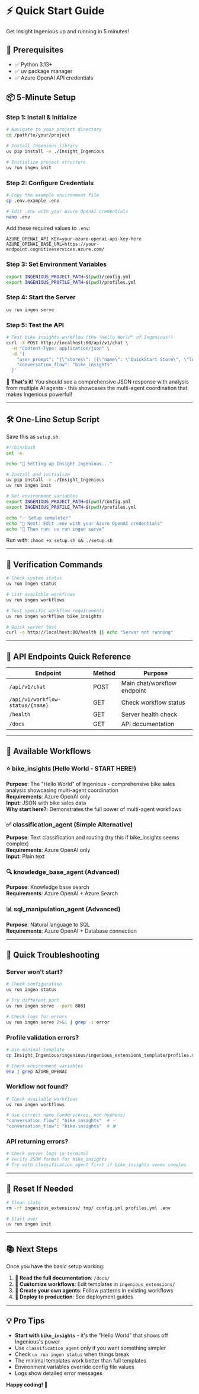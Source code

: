 # ⚡ Quick Start Guide

Get Insight Ingenious up and running in 5 minutes!

## 🚀 Prerequisites

- ✅ Python 3.13+
- ✅ uv package manager  
- ✅ Azure OpenAI API credentials

## 📦 5-Minute Setup

### Step 1: Install & Initialize
```bash
# Navigate to your project directory
cd /path/to/your/project

# Install Ingenious library
uv pip install -e ./Insight_Ingenious

# Initialize project structure
uv run ingen init
```

### Step 2: Configure Credentials
```bash
# Copy the example environment file
cp .env.example .env

# Edit .env with your Azure OpenAI credentials
nano .env
```

Add these required values to `.env`:
```env
AZURE_OPENAI_API_KEY=your-azure-openai-api-key-here
AZURE_OPENAI_BASE_URL=https://your-endpoint.cognitiveservices.azure.com/
```

### Step 3: Set Environment Variables
```bash
export INGENIOUS_PROJECT_PATH=$(pwd)/config.yml
export INGENIOUS_PROFILE_PATH=$(pwd)/profiles.yml
```

### Step 4: Start the Server
```bash
uv run ingen serve
```

### Step 5: Test the API
```bash
# Test bike insights workflow (the "Hello World" of Ingenious!)
curl -X POST http://localhost:80/api/v1/chat \
  -H "Content-Type: application/json" \
  -d '{
    "user_prompt": "{\"stores\": [{\"name\": \"QuickStart Store\", \"location\": \"NSW\", \"bike_sales\": [{\"product_code\": \"QS-001\", \"quantity_sold\": 1, \"sale_date\": \"2023-04-15\", \"year\": 2023, \"month\": \"April\", \"customer_review\": {\"rating\": 5.0, \"comment\": \"Perfect bike for getting started!\"}}], \"bike_stock\": []}], \"revision_id\": \"quickstart-1\", \"identifier\": \"hello-world\"}",
    "conversation_flow": "bike_insights"
  }'
```

🎉 **That's it!** You should see a comprehensive JSON response with analysis from multiple AI agents - this showcases the multi-agent coordination that makes Ingenious powerful!

---

## 🛠️ One-Line Setup Script

Save this as `setup.sh`:

```bash
#!/bin/bash
set -e

echo "🚀 Setting up Insight Ingenious..."

# Install and initialize
uv pip install -e ./Insight_Ingenious
uv run ingen init

# Set environment variables
export INGENIOUS_PROJECT_PATH=$(pwd)/config.yml
export INGENIOUS_PROFILE_PATH=$(pwd)/profiles.yml

echo "✅ Setup complete!"
echo "📝 Next: Edit .env with your Azure OpenAI credentials"
echo "🚀 Then run: uv run ingen serve"
```

Run with: `chmod +x setup.sh && ./setup.sh`

---

## 🧪 Verification Commands

```bash
# Check system status
uv run ingen status

# List available workflows  
uv run ingen workflows

# Test specific workflow requirements
uv run ingen workflows bike_insights

# Quick server test
curl -s http://localhost:80/health || echo "Server not running"
```

---

## 📡 API Endpoints Quick Reference

| Endpoint | Method | Purpose |
|----------|--------|---------|
| `/api/v1/chat` | POST | Main chat/workflow endpoint |
| `/api/v1/workflow-status/{name}` | GET | Check workflow status |
| `/health` | GET | Server health check |
| `/docs` | GET | API documentation |

---

## 🎯 Available Workflows

### ⭐ bike_insights (Hello World - **START HERE!**)
**Purpose**: The "Hello World" of Ingenious - comprehensive bike sales analysis showcasing multi-agent coordination  
**Requirements**: Azure OpenAI only  
**Input**: JSON with bike sales data  
**Why start here?**: Demonstrates the full power of multi-agent workflows

### ✅ classification_agent (Simple Alternative)
**Purpose**: Text classification and routing (try this if bike_insights seems complex)  
**Requirements**: Azure OpenAI only  
**Input**: Plain text  

### 🔍 knowledge_base_agent (Advanced)
**Purpose**: Knowledge base search  
**Requirements**: Azure OpenAI + Azure Search  

### 📊 sql_manipulation_agent (Advanced)  
**Purpose**: Natural language to SQL  
**Requirements**: Azure OpenAI + Database connection  

---

## 🚨 Quick Troubleshooting

### Server won't start?
```bash
# Check configuration
uv run ingen status

# Try different port
uv run ingen serve --port 8081

# Check logs for errors
uv run ingen serve 2>&1 | grep -i error
```

### Profile validation errors?
```bash
# Use minimal template
cp Insight_Ingenious/ingenious/ingenious_extensions_template/profiles.minimal.yml ./profiles.yml

# Check environment variables
env | grep AZURE_OPENAI
```

### Workflow not found?
```bash
# Check available workflows
uv run ingen workflows

# Use correct name (underscores, not hyphens)
"conversation_flow": "bike_insights"  # ✅
"conversation_flow": "bike-insights"  # ❌
```

### API returning errors?
```bash
# Check server logs in terminal
# Verify JSON format for bike_insights
# Try with classification_agent first if bike_insights seems complex
```

---

## 🔄 Reset If Needed

```bash
# Clean slate
rm -rf ingenious_extensions/ tmp/ config.yml profiles.yml .env

# Start over
uv run ingen init
```

---

## 📚 Next Steps

Once you have the basic setup working:

1. **📖 Read the full documentation**: `/docs/`
2. **🔧 Customize workflows**: Edit templates in `ingenious_extensions/`
3. **🧪 Create your own agents**: Follow patterns in existing workflows
4. **🚀 Deploy to production**: See deployment guides

---

## 💡 Pro Tips

- **Start with `bike_insights`** - it's the "Hello World" that shows off Ingenious's power
- Use `classification_agent` only if you want something simpler  
- Check `uv run ingen status` when things break
- The minimal templates work better than full templates
- Environment variables override config file values
- Logs show detailed error messages

**Happy coding! 🎉**
